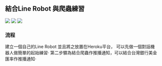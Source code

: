## 結合Line Robot 與爬蟲練習

![](https://img.shields.io/badge/python-3.5-yellow.svg) 
![](https://img.shields.io/badge/Line-Developer-green.svg) 
![](https://img.shields.io/badge/Heroku-2018-blue.svg)   

### 流程  
建立一個自己的Line Robot 並且將之放置在Heroku平台，
可以先做一個對話機器人做簡單的起始練習‧
第二步驟為結合爬蟲作推播通知，可以結合台灣銀行美金匯率作推播通知‧


